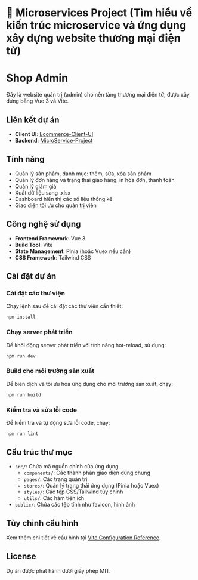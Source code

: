 # 🚀 Microservices Project (Tìm hiểu về kiến trúc microservice và ứng dụng xây dựng website thương mại điện tử)

# Shop Admin

Đây là website quản trị (admin) cho nền tảng thương mại điện tử, được xây dựng bằng Vue 3 và Vite.

## Liên kết dự án
- **Client UI**: [Ecommerce-Client-UI](https://github.com/vihxisme/ecommerce-client-ui.git)
- **Backend**: [MicroService-Project](https://github.com/vihxisme/MicroService-Project.git)

## Tính năng
- Quản lý sản phẩm, danh mục: thêm, sửa, xóa sản phẩm
- Quản lý đơn hàng và trạng thái giao hàng, in hóa đơn, thanh toán
- Quản lý giảm giá
- Xuất dữ liệu sang .xlsx
- Dashboard hiển thị các số liệu thống kê
- Giao diện tối ưu cho quản trị viên

## Công nghệ sử dụng
- **Frontend Framework**: Vue 3
- **Build Tool**: Vite
- **State Management**: Pinia (hoặc Vuex nếu cần)
- **CSS Framework**: Tailwind CSS

## Cài đặt dự án

### Cài đặt các thư viện
Chạy lệnh sau để cài đặt các thư viện cần thiết:
```
npm install
```

### Chạy server phát triển
Để khởi động server phát triển với tính năng hot-reload, sử dụng:
```
npm run dev
```

### Build cho môi trường sản xuất
Để biên dịch và tối ưu hóa ứng dụng cho môi trường sản xuất, chạy:
```
npm run build
```

### Kiểm tra và sửa lỗi code
Để kiểm tra và tự động sửa lỗi code, chạy:
```
npm run lint
```

## Cấu trúc thư mục
- `src/`: Chứa mã nguồn chính của ứng dụng
  - `components/`: Các thành phần giao diện dùng chung
  - `pages/`: Các trang quản trị
  - `stores/`: Quản lý trạng thái ứng dụng (Pinia hoặc Vuex)
  - `styles/`: Các tệp CSS/Tailwind tùy chỉnh
  - `utils/`: Các hàm tiện ích
- `public/`: Chứa các tệp tĩnh như favicon, hình ảnh

## Tùy chỉnh cấu hình
Xem thêm chi tiết về cấu hình tại [Vite Configuration Reference](https://vitejs.dev/config/).

## License
Dự án được phát hành dưới giấy phép MIT.